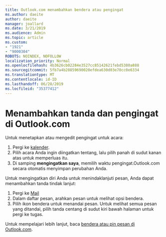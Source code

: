 ```yaml
---
title: Outlook.com menambahkan bendera atau pengingat
ms.author: daeite
author: daeite
manager: joallard
ms.date: 3/21/2019
ms.audience: Admin
ms.topic: article
ms.custom:
- "1921"
- "9000304"
ROBOTS: NOINDEX, NOFOLLOW
localization_priority: Normal
ms.openlocfilehash: 4b3626cb02284e3527cc85142621febd5380a888
ms.sourcegitcommit: 5fb7a4b28859690020efdea630d03e70cc0e6334
ms.translationtype: MT
ms.contentlocale: id-ID
ms.lasthandoff: 06/28/2019
ms.locfileid: "35377412"
---
```

# <a name="adding-flags-and-reminders-in-outlookcom"></a>Menambahkan tanda dan pengingat di Outlook.com

Untuk menetapkan atau mengedit pengingat untuk acara:

1. Pergi ke [kalender](https://outlook.live.com/calendar/).
1. Pilih acara Anda ingin diingatkan tentang, lalu pilih panah di sudut kanan atas untuk memperluas itu.
1. Di samping **mengingatkan saya**, memilih waktu pengingat.Outlook.com secara otomatis menyimpan perubahan Anda.

Untuk mengingatkan diri Anda untuk menindaklanjuti pesan, Anda dapat menambahkan tanda tindak lanjut:

1. Pergi ke [Mail](https://outlook.live.com/mail/)
1. Dalam daftar pesan, arahkan pesan untuk melihat opsi bendera.
1. Pilih ikon bendera untuk menandai pesan. Untuk melihat semua pesan yang ditandai, pilih tanda centang di sudut kiri bawah halaman untuk pergi ke tugas.
 
Untuk mempelajari lebih lanjut, baca [bendera atau pin pesan di Outlook.com](https://support.office.com/article/8e911e69-30d6-4cc8-8c71-a1163560618a).
